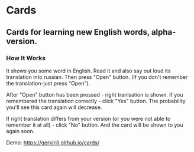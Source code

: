 # Cards

## Cards for learning new English words, alpha-version.

### How It Works
It shows you some word in English. Read it and also say out loud its translation into russian.
Then press "Open" button. (If you don't remember the translation-just press "Open").

After "Open" button has been pressed - right tranlsation is shown.
If you remembered the translation correctly - click "Yes" button. The probability you'll see this card again will decrease.

If right translation differs from your version (or you were not able to remember it at all) - click "No" button. And the card will be shown to you again soon.

Demo: https://gerkirill.github.io/cards/